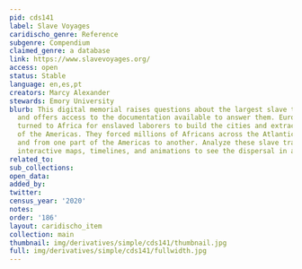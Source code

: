 ```yaml
---
pid: cds141
label: Slave Voyages
caridischo_genre: Reference
subgenre: Compendium
claimed_genre: a database
link: https://www.slavevoyages.org/
access: open
status: Stable
language: en,es,pt
creators: Marcy Alexander
stewards: Emory University
blurb: This digital memorial raises questions about the largest slave trades in history
  and offers access to the documentation available to answer them. European colonizers
  turned to Africa for enslaved laborers to build the cities and extract the resources
  of the Americas. They forced millions of Africans across the Atlantic to the Americas,
  and from one part of the Americas to another. Analyze these slave trades and view
  interactive maps, timelines, and animations to see the dispersal in action.
related_to:
sub_collections:
open_data:
added_by:
twitter:
census_year: '2020'
notes:
order: '186'
layout: caridischo_item
collection: main
thumbnail: img/derivatives/simple/cds141/thumbnail.jpg
full: img/derivatives/simple/cds141/fullwidth.jpg
---
```

